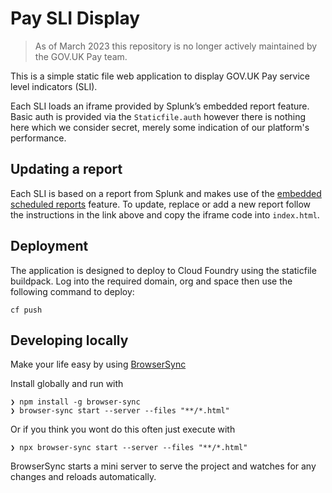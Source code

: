 # Pay SLI Display

> As of March 2023 this repository is no longer actively maintained by the GOV.UK Pay team.

This is a simple static file web application to display GOV.UK Pay service level
indicators (SLI).

Each SLI loads an iframe provided by Splunk’s embedded report feature. Basic auth
is provided via the `Staticfile.auth` however there is nothing here which we
consider secret, merely some indication of our platform's performance.

## Updating a report

Each SLI is based on a report from Splunk and makes use of the [embedded scheduled
reports](https://docs.splunk.com/Documentation/Splunk/latest/Report/Embedscheduledreports)
feature. To update, replace or add a new report follow the instructions in the
link above and copy the iframe code into `index.html`.


## Deployment

The application is designed to deploy to Cloud Foundry using the staticfile
buildpack. Log into the required domain, org and space then use the following
command to deploy:

```
cf push
```

## Developing locally

Make your life easy by using [BrowserSync](https://www.browsersync.io/)

Install globally and run with

```
❯ npm install -g browser-sync
❯ browser-sync start --server --files "**/*.html"
```

Or if you think you wont do this often just execute with

```
❯ npx browser-sync start --server --files "**/*.html"
```

BrowserSync starts a mini server to serve the project and watches for any changes and reloads automatically.
